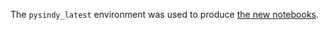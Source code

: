 The `pysindy_latest` environment was used to produce [the new notebooks](../../Examples/new_notebooks).
